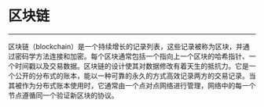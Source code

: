 # 区块链
***
区块链（blockchain）是一个持续增长的记录列表，这些记录被称为区块，并通过密码学方法连接和加密。每个区块通常包括一个指向上一个区块的哈希指针、一个时间戳以及交易数据。区块链的设计使其对数据修改有着天生的抵抗力。它是一个公开的分布式的账本，能以一种可靠的永久的方式高效记录两方的交易记录。当其被作为分布式账本使用时，它通常由一个点对点网络进行管理，网络中的每一个节点遵循同一个验证新区块的协议。